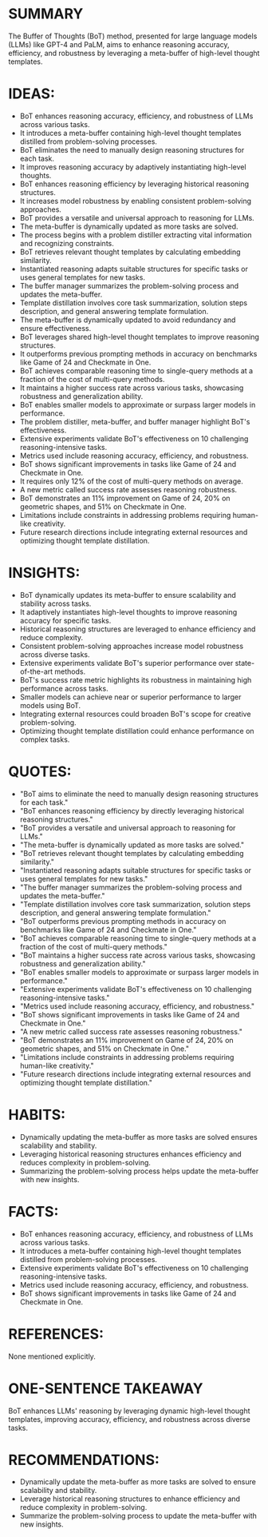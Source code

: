 # SUMMARY
The Buffer of Thoughts (BoT) method, presented for large language models (LLMs) like GPT-4 and PaLM, aims to enhance reasoning accuracy, efficiency, and robustness by leveraging a meta-buffer of high-level thought templates.

# IDEAS:
- BoT enhances reasoning accuracy, efficiency, and robustness of LLMs across various tasks.
- It introduces a meta-buffer containing high-level thought templates distilled from problem-solving processes.
- BoT eliminates the need to manually design reasoning structures for each task.
- It improves reasoning accuracy by adaptively instantiating high-level thoughts.
- BoT enhances reasoning efficiency by leveraging historical reasoning structures.
- It increases model robustness by enabling consistent problem-solving approaches.
- BoT provides a versatile and universal approach to reasoning for LLMs.
- The meta-buffer is dynamically updated as more tasks are solved.
- The process begins with a problem distiller extracting vital information and recognizing constraints.
- BoT retrieves relevant thought templates by calculating embedding similarity.
- Instantiated reasoning adapts suitable structures for specific tasks or uses general templates for new tasks.
- The buffer manager summarizes the problem-solving process and updates the meta-buffer.
- Template distillation involves core task summarization, solution steps description, and general answering template formulation.
- The meta-buffer is dynamically updated to avoid redundancy and ensure effectiveness.
- BoT leverages shared high-level thought templates to improve reasoning structures.
- It outperforms previous prompting methods in accuracy on benchmarks like Game of 24 and Checkmate in One.
- BoT achieves comparable reasoning time to single-query methods at a fraction of the cost of multi-query methods.
- It maintains a higher success rate across various tasks, showcasing robustness and generalization ability.
- BoT enables smaller models to approximate or surpass larger models in performance.
- The problem distiller, meta-buffer, and buffer manager highlight BoT's effectiveness.
- Extensive experiments validate BoT's effectiveness on 10 challenging reasoning-intensive tasks.
- Metrics used include reasoning accuracy, efficiency, and robustness.
- BoT shows significant improvements in tasks like Game of 24 and Checkmate in One.
- It requires only 12% of the cost of multi-query methods on average.
- A new metric called success rate assesses reasoning robustness.
- BoT demonstrates an 11% improvement on Game of 24, 20% on geometric shapes, and 51% on Checkmate in One.
- Limitations include constraints in addressing problems requiring human-like creativity.
- Future research directions include integrating external resources and optimizing thought template distillation.

# INSIGHTS:
- BoT dynamically updates its meta-buffer to ensure scalability and stability across tasks.
- It adaptively instantiates high-level thoughts to improve reasoning accuracy for specific tasks.
- Historical reasoning structures are leveraged to enhance efficiency and reduce complexity.
- Consistent problem-solving approaches increase model robustness across diverse tasks.
- Extensive experiments validate BoT's superior performance over state-of-the-art methods.
- BoT's success rate metric highlights its robustness in maintaining high performance across tasks.
- Smaller models can achieve near or superior performance to larger models using BoT.
- Integrating external resources could broaden BoT's scope for creative problem-solving.
- Optimizing thought template distillation could enhance performance on complex tasks.

# QUOTES:
- "BoT aims to eliminate the need to manually design reasoning structures for each task."
- "BoT enhances reasoning efficiency by directly leveraging historical reasoning structures."
- "BoT provides a versatile and universal approach to reasoning for LLMs."
- "The meta-buffer is dynamically updated as more tasks are solved."
- "BoT retrieves relevant thought templates by calculating embedding similarity."
- "Instantiated reasoning adapts suitable structures for specific tasks or uses general templates for new tasks."
- "The buffer manager summarizes the problem-solving process and updates the meta-buffer."
- "Template distillation involves core task summarization, solution steps description, and general answering template formulation."
- "BoT outperforms previous prompting methods in accuracy on benchmarks like Game of 24 and Checkmate in One."
- "BoT achieves comparable reasoning time to single-query methods at a fraction of the cost of multi-query methods."
- "BoT maintains a higher success rate across various tasks, showcasing robustness and generalization ability."
- "BoT enables smaller models to approximate or surpass larger models in performance."
- "Extensive experiments validate BoT's effectiveness on 10 challenging reasoning-intensive tasks."
- "Metrics used include reasoning accuracy, efficiency, and robustness."
- "BoT shows significant improvements in tasks like Game of 24 and Checkmate in One."
- "A new metric called success rate assesses reasoning robustness."
- "BoT demonstrates an 11% improvement on Game of 24, 20% on geometric shapes, and 51% on Checkmate in One."
- "Limitations include constraints in addressing problems requiring human-like creativity."
- "Future research directions include integrating external resources and optimizing thought template distillation."

# HABITS:
- Dynamically updating the meta-buffer as more tasks are solved ensures scalability and stability.
- Leveraging historical reasoning structures enhances efficiency and reduces complexity in problem-solving.
- Summarizing the problem-solving process helps update the meta-buffer with new insights.

# FACTS:
- BoT enhances reasoning accuracy, efficiency, and robustness of LLMs across various tasks.
- It introduces a meta-buffer containing high-level thought templates distilled from problem-solving processes.
- Extensive experiments validate BoT's effectiveness on 10 challenging reasoning-intensive tasks.
- Metrics used include reasoning accuracy, efficiency, and robustness.
- BoT shows significant improvements in tasks like Game of 24 and Checkmate in One.

# REFERENCES:
None mentioned explicitly.

# ONE-SENTENCE TAKEAWAY
BoT enhances LLMs' reasoning by leveraging dynamic high-level thought templates, improving accuracy, efficiency, and robustness across diverse tasks.

# RECOMMENDATIONS:
- Dynamically update the meta-buffer as more tasks are solved to ensure scalability and stability.
- Leverage historical reasoning structures to enhance efficiency and reduce complexity in problem-solving.
- Summarize the problem-solving process to update the meta-buffer with new insights.